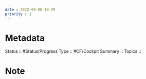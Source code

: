 ```yaml
---
date : 2022-09-06 10:39
priority : 1
---
```

# Metadata
Status :: #Status/Progress 
Type :: #CF/Cockpit 
Summary :: 
Topics :: 
# Note
